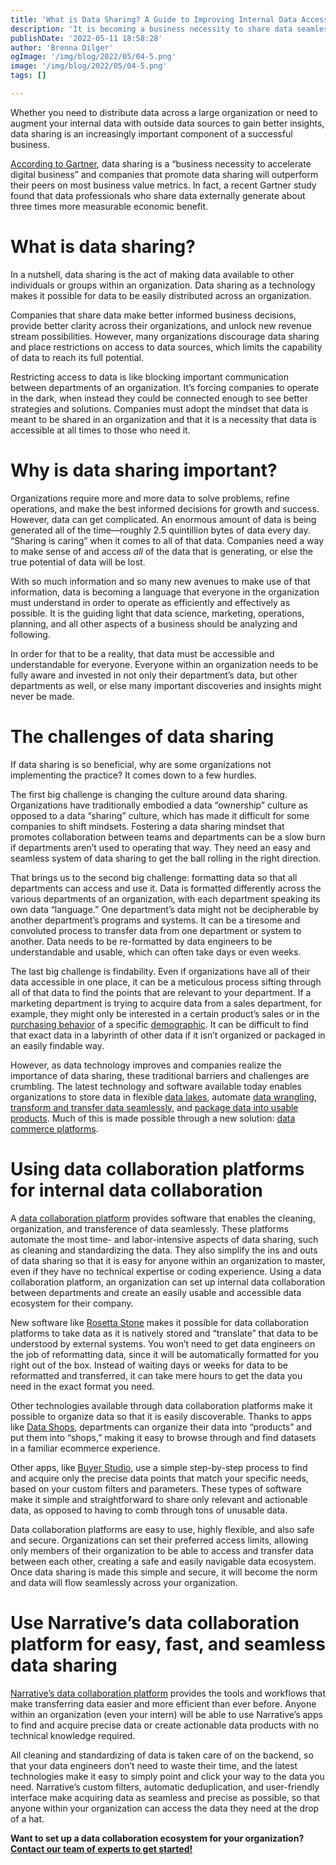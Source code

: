 ```yaml
---
title: 'What is Data Sharing? A Guide to Improving Internal Data Accessibility'
description: 'It is becoming a business necessity to share data seamlessly across internal departments. Learn how you can improve data sharing across your organization.'
publishDate: '2022-05-11 18:58:28'
author: 'Brenna Dilger'
ogImage: '/img/blog/2022/05/04-5.png'
image: '/img/blog/2022/05/04-5.png'
tags: []

---
```

Whether you need to distribute data across a large organization or need to augment your internal data with outside data sources to gain better insights, data sharing is an increasingly important component of a successful business.

[According to Gartner](https://www.gartner.com/smarterwithgartner/data-sharing-is-a-business-necessity-to-accelerate-digital-business#:~:text=Gartner%20predicts%20that%20by%202023,and%20locate%20trusted%20data%20sources.), data sharing is a “business necessity to accelerate digital business” and companies that promote data sharing will outperform their peers on most business value metrics. In fact, a recent Gartner study found that data professionals who share data externally generate about three times more measurable economic benefit.

**What is data sharing?**
==========================

In a nutshell, data sharing is the act of making data available to other individuals or groups within an organization. Data sharing as a technology makes it possible for data to be easily distributed across an organization.

Companies that share data make better informed business decisions, provide better clarity across their organizations, and unlock new revenue stream possibilities. However, many organizations discourage data sharing and place restrictions on access to data sources, which limits the capability of data to reach its full potential.

Restricting access to data is like blocking important communication between departments of an organization. It’s forcing companies to operate in the dark, when instead they could be connected enough to see better strategies and solutions. Companies must adopt the mindset that data is meant to be shared in an organization and that it is a necessity that data is accessible at all times to those who need it.

**Why is data sharing important?**
==================================

Organizations require more and more data to solve problems, refine operations, and make the best informed decisions for growth and success. However, data can get complicated. An enormous amount of data is being generated all of the time—roughly 2.5 quintillion bytes of data every day. “Sharing is caring” when it comes to all of that data. Companies need a way to make sense of and access _all_ of the data that is generating, or else the true potential of data will be lost.

With so much information and so many new avenues to make use of that information, data is becoming a language that everyone in the organization must understand in order to operate as efficiently and effectively as possible. It is the guiding light that data science, marketing, operations, planning, and all other aspects of a business should be analyzing and following.

In order for that to be a reality, that data must be accessible and understandable for everyone. Everyone within an organization needs to be fully aware and invested in not only their department’s data, but other departments as well, or else many important discoveries and insights might never be made.

**The challenges of data sharing**
==================================

If data sharing is so beneficial, why are some organizations not implementing the practice? It comes down to a few hurdles.

The first big challenge is changing the culture around data sharing. Organizations have traditionally embodied a data “ownership” culture as opposed to a data “sharing” culture, which has made it difficult for some companies to shift mindsets. Fostering a data sharing mindset that promotes collaboration between teams and departments can be a slow burn if departments aren’t used to operating that way. They need an easy and seamless system of data sharing to get the ball rolling in the right direction.

That brings us to the second big challenge: formatting data so that all departments can access and use it. Data is formatted differently across the various departments of an organization, with each department speaking its own data “language.” One department’s data might not be decipherable by another department’s programs and systems. It can be a tiresome and convoluted process to transfer data from one department or system to another. Data needs to be re-formatted by data engineers to be understandable and usable, which can often take days or even weeks.

The last big challenge is findability. Even if organizations have all of their data accessible in one place, it can be a meticulous process sifting through all of that data to find the points that are relevant to your department. If a marketing department is trying to acquire data from a sales department, for example, they might only be interested in a certain product’s sales or in the [purchasing behavior](https://www.narrative.io/data-types/purchase-transaction-data) of a specific [demographic](https://www.narrative.io/data-types/demographic-data). It can be difficult to find that exact data in a labyrinth of other data if it isn’t organized or packaged in an easily findable way.

However, as data technology improves and companies realize the importance of data sharing, these traditional barriers and challenges are crumbling. The latest technology and software available today enables organizations to store data in flexible [data lakes](https://blog.narrative.io/data-lakes-data-warehouses-and-data-marts), automate [data wrangling](https://blog.narrative.io/how-to-save-time-get-clean-data-automatically-streamline-data-wrangling), [transform and transfer data seamlessly](https://www.youtube.com/watch?v=N8v_1vYBbvA), and [package data into usable products](https://blog.narrative.io/5-steps-to-building-a-successful-data-product). Much of this is made possible through a new solution: [data commerce platforms](/faq/what-is-data-collaboration).

**Using data collaboration platforms for internal data collaboration**
======================================================================

A [data collaboration platform](/faq/what-is-data-collaboration) provides software that enables the cleaning, organization, and transference of data seamlessly. These platforms automate the most time- and labor-intensive aspects of data sharing, such as cleaning and standardizing the data. They also simplify the ins and outs of data sharing so that it is easy for anyone within an organization to master, even if they have no technical expertise or coding experience. Using a data collaboration platform, an organization can set up internal data collaboration between departments and create an easily usable and accessible data ecosystem for their company.

New software like [Rosetta Stone](https://www.youtube.com/watch?v=N8v_1vYBbvA) makes it possible for data collaboration platforms to take data as it is natively stored and “translate” that data to be understood by external systems. You won’t need to get data engineers on the job of reformatting data, since it will be automatically formatted for you right out of the box. Instead of waiting days or weeks for data to be reformatted and transferred, it can take mere hours to get the data you need in the exact format you need.

Other technologies available through data collaboration platforms make it possible to organize data so that it is easily discoverable. Thanks to apps like [Data Shops](https://www.narrative.io/data-shops), departments can organize their data into “products” and put them into “shops,” making it easy to browse through and find datasets in a familiar ecommerce experience.

Other apps, like [Buyer Studio](https://www.narrative.io/buyer-studio), use a simple step-by-step process to find and acquire only the precise data points that match your specific needs, based on your custom filters and parameters. These types of software make it simple and straightforward to share only relevant and actionable data, as opposed to having to comb through tons of unusable data.

Data collaboration platforms are easy to use, highly flexible, and also safe and secure. Organizations can set their preferred access limits, allowing only members of their organization to be able to access and transfer data between each other, creating a safe and easily navigable data ecosystem. Once data sharing is made this simple and secure, it will become the norm and data will flow seamlessly across your organization.

**Use Narrative’s data collaboration platform for easy, fast, and seamless data sharing**
=========================================================================================

[Narrative’s data collaboration platform](/faq/what-is-data-collaboration) provides the tools and workflows that make transferring data easier and more efficient than ever before. Anyone within an organization (even your intern) will be able to use Narrative’s apps to find and acquire precise data or create actionable data products with no technical knowledge required.

All cleaning and standardizing of data is taken care of on the backend, so that your data engineers don’t need to waste their time, and the latest technologies make it easy to simply point and click your way to the data you need. Narrative’s custom filters, automatic deduplication, and user-friendly interface make acquiring data as seamless and precise as possible, so that anyone within your organization can access the data they need at the drop of a hat.

**Want to set up a data collaboration ecosystem for your organization?** [**Contact our team of experts to get started!**](https://www.narrative.io/demo)
